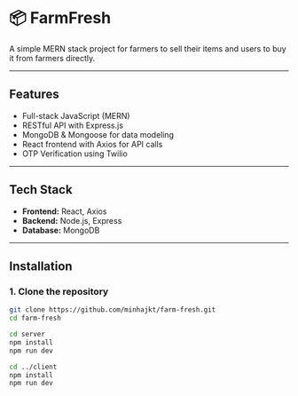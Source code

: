 # 📦 FarmFresh

A simple MERN stack project for farmers to sell their items and users to buy it from farmers directly.

---

## Features

- Full-stack JavaScript (MERN)
- RESTful API with Express.js
- MongoDB & Mongoose for data modeling
- React frontend with Axios for API calls
- OTP Verification using Twilio

---

## Tech Stack

- **Frontend:** React, Axios
- **Backend:** Node.js, Express
- **Database:** MongoDB

---

##  Installation

### 1. Clone the repository

```bash
git clone https://github.com/minhajkt/farm-fresh.git
cd farm-fresh

cd server
npm install
npm run dev

cd ../client
npm install
npm run dev
